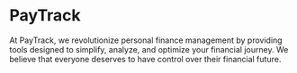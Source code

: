 # PayTrack
At PayTrack, we revolutionize personal finance management by providing tools designed to simplify, analyze, and optimize your financial journey. We believe that everyone deserves to have control over their financial future.
